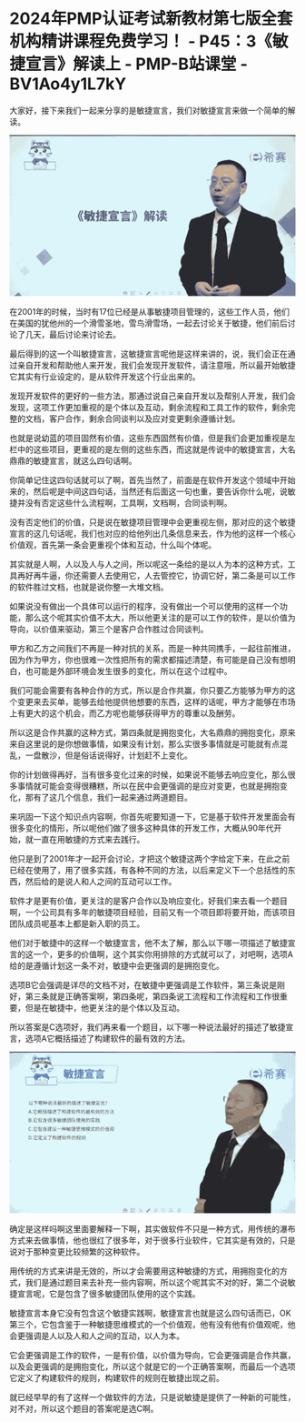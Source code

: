 # 2024年PMP认证考试新教材第七版全套机构精讲课程免费学习！ - P45：3《敏捷宣言》解读上 - PMP-B站课堂 - BV1Ao4y1L7kY

大家好，接下来我们一起来分享的是敏捷宣言，我们对敏捷宣言来做一个简单的解读。

![](img/de3202c1ff15d6f2e3b8e63f5f958c2b_1.png)

在2001年的时候，当时有17位已经是从事敏捷项目管理的，这些工作人员，他们在美国的犹他州的一个滑雪圣地，雪鸟滑雪场，一起去讨论关于敏捷，他们前后讨论了几天，最后讨论来讨论去。

最后得到的这一个叫敏捷宣言，这敏捷宣言呢他是这样来讲的，说，我们会正在通过亲自开发和帮助他人来开发，我们会发现开发软件，请注意哦，所以最开始敏捷它其实有行业设定的，是从软件开发这个行业出来的。

发现开发软件的更好的一些方法，那通过说自己亲自开发以及帮别人开发，我们会发现，这项工作更加重视的是个体以及互动，剩余流程和工具工作的软件，剩余完整的文档，客户合作，剩余合同谈判以及应对变更剩余遵循计划。

也就是说幼蓝的项目固然有价值，这些东西固然有价值，但是我们会更加重视是左栏中的这些项目，更重视的是左侧的这些东西，而这就是传说中的敏捷宣言，大名鼎鼎的敏捷宣言，就这么四句话啊。

你简单记住这四句话就可以了啊，首先当然了，前面是在软件开发这个领域中开始来的，然后呢是中间这四句话，当然还有后面这一句也重，要告诉你什么呢，说敏捷并没有否定这些什么流程啊，工具啊，文档啊，合同谈判啊。

没有否定他们的价值，只是说在敏捷项目管理中会更重视左侧，那对应的这个敏捷宣言的这几句话呢，我们也对应的给他列出几条信息来去，作为他的这样一个核心价值观，首先第一条会更重视个体和互动，什么叫个体呢。

其实就是人啊，人以及人与人之间，所以呢这一条给的是以人为本的这种方式，工具再好再牛逼，你还需要人去使用它，人去管控它，协调它好，第二条是可以工作的软件胜过文档，也就是说你整一大堆文档。

如果说没有做出一个具体可以运行的程序，没有做出一个可以使用的这样一个功能，那么这个呢其实价值不太大，所以他更关注的是可以工作的软件，是以价值为导向，以价值来驱动，第三个是客户合作胜过合同谈判。

甲方和乙方之间我们不再是一种对抗的关系，而是一种共同携手，一起往前推进，因为作为甲方，你也很难一次性把所有的需求都描述清楚，有可能是自己没有想明白，也可能是外部环境会发生很多的变化，所以在这个过程中。

我们可能会需要有各种合作的方式，所以是合作共赢，你只要乙方能够为甲方的这个变更来去买单，能够去给他提供他想要的东西，这样的话呢，甲方才能够在市场上有更大的这个机会，而乙方呢也能够获得甲方的尊重以及酬劳。

所以这是合作共赢的这种方式，第四条就是拥抱变化，大名鼎鼎的拥抱变化，原来来自这里说的是你想做事情，如果没有计划，那么实很多事情就是可能就有点混乱，一盘散沙，但是俗话说得好，计划赶不上变化。

你的计划做得再好，当有很多变化过来的时候，如果说不能够去响应变化，那么很多事情就可能会变得很糟糕，所以在民中会更强调的是应对变更，也就是拥抱变化，那有了这几个信息，我们一起来通过两道题目。

来巩固一下这个知识点内容啊，你首先呢要知道一下，它是基于软件开发里面会有很多变化的情形，所以呢他们做了很多这种具体的开发工作，大概从90年代开始，就一直在用敏捷的方式来去践行。

他只是到了2001年才一起开会讨论，才把这个敏捷这两个字给定下来，在此之前已经在使用了，用了很多实践，有各种不同的方法，以后来定义下一个总括性的东西，然后给的是说人和人之间的互动可以工作。

软件才是更有价值，更关注的是客户合作以及响应变化，好我们来去看一个题目啊，一个公司具有多年的敏捷项目经验，目前又有一个项目即将要开始，而该项目团队成员呢基本上都是新入职的员工。

他们对于敏捷中的这样一个敏捷宣言，他不太了解，那么以下哪一项描述了敏捷宣言的这一个，更多的价值啊，这个其实你用排除的方式就可以了，对吧啊，选项A给的是遵循计划这一条不对，敏捷中会更强调的是拥抱变化。

选项B它会强调是详尽的文档不对，在敏捷中更强调是工作软件，第三条说是刚好，第三条就是正确答案啊，第四条呢，第四条说工流程和工作流程和工作很重要，但是在敏捷中，他更关注的是个体以及互动。

所以答案是C选项好，我们再来看一个题目，以下哪一种说法最好的描述了敏捷宣言，选项A它概括描述了构建软件的最有效的方法。



![](img/de3202c1ff15d6f2e3b8e63f5f958c2b_3.png)

确定是这样吗啊这里面要解释一下啊，其实做软件不只是一种方式，用传统的瀑布方式来去做事情，他也很红了很多年，对于很多行业软件，它其实是有效的，只是说对于那种变更比较频繁的这种软件。

用传统的方式来讲是无效的，所以才会需要用这种敏捷的方式，用拥抱变化的方式，我们是通过题目来去补充一些内容啊，所以这个呢其实不对的好，第二个说敏捷宣言呢，它是包含了很多敏捷团队使用的这个实践。

敏捷宣言本身它没有包含这个敏捷实践啊，敏捷宣言也就是这么四句话而已，OK第三个，它包含鉴于一种敏捷思维模式的一个价值观，他有没有他有价值观呢，他会更强调是人以及人和人之间的互动，以人为本。

它会更强调是工作的软件，一是有价值，以价值为导向，它会更强调是合作共赢，以及会更强调的是拥抱变化，所以这个就是它的一个正确答案啊，而最后一个选项它定义了构建软件的规则，构建软件的规则在敏捷出现之前。

就已经早早的有了这样一个做软件的方法，只是说敏捷是提供了一种新的可能性，对不对，所以这个题目的答案呢是选C啊。


